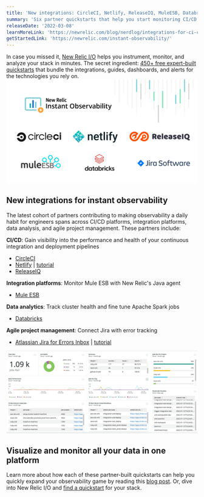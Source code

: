 ```yaml
---
title: 'New integrations: CircleCI, Netlify, ReleaseIQ, MuleESB, Databricks, and Jira'
summary: 'Six partner quickstarts that help you start monitoring CI/CD, data analytics, and more, even faster'
releaseDate: '2022-03-08'
learnMoreLink: 'https://newrelic.com/blog/nerdlog/integrations-for-ci-cd-analytics'
getStartedLink: 'https://newrelic.com/instant-observability/'
---
```

In case you missed it, [New Relic I/O](https://docs.newrelic.com/whats-new/2021/10/instant-observability-10-13-21) helps you instrument, monitor, and analyze your stack in minutes. The secret ingredient: [450+ free expert-built quickstarts](https://developer.newrelic.com/instant-observability/) that bundle the integrations, guides, dashboards, and alerts for the technologies you rely on.
![Partners contributing quickstarts to Instant Observability](./images/new_io_partners2.png "Partners contributing quickstarts to Instant Observability")
## New integrations for instant observability

The latest cohort of partners contributing to making observability a daily habit for engineers spans across CI/CD platforms, integration platforms, data analysis, and agile project management. These partners include:

**CI/CD**: Gain visibility into the performance and health of your continuous integration and deployment pipelines
* [CircleCI](https://newrelic.com/instant-observability/circleci/39109d3d-b1d8-4366-8ca9-b8925005f727/)
* [Netlify](https://newrelic.com/instant-observability/netlify/5861d7f5-26c0-43ad-bda8-c893c4b27b25/) | [tutorial](https://youtu.be/BuJZXcw_Msg)
* [ReleaseIQ](https://newrelic.com/instant-observability/releaseiq/88dee43d-f259-4423-9a14-d8553d8ac7a8)

**Integration platforms**: Monitor Mule ESB with New Relic's Java agent
* [Mule ESB](https://newrelic.com/instant-observability/mule-esb/fb550b47-c33b-48a8-be4f-5cf469d34b59)

**Data analytics**: Track cluster health and fine tune Apache Spark jobs
* [Databricks](https://newrelic.com/instant-observability/databricks/533cdd19-8232-42cb-b134-e7d17bfff581)

**Agile project management**: Connect Jira with error tracking
* [Atlassian Jira for Errors Inbox](https://newrelic.com/instant-observability/jira-errors-inbox/06734d77-b06a-4410-aafa-eed1944c0ac4/) | [tutorial](https://www.youtube.com/watch?v=AidzzD4SHko)

![Dashboard with CircleCI job metrics metrics](./images/CircleCI_quickstart_dashboard.png "Dashboard with CircleCI job metrics metrics")

## Visualize and monitor all your data in one platform
Learn more about how each of these partner-built quickstarts can help you quickly expand your observability game by reading this [blog post](https://newrelic.com/blog/nerdlog/integrations-for-ci-cd-analytics#toc-instant-observability-for-data-analytics). Or, dive into New Relic I/O and [find a quickstart](https://onenr.io/0Bj3BBAdbRX) for your stack.


